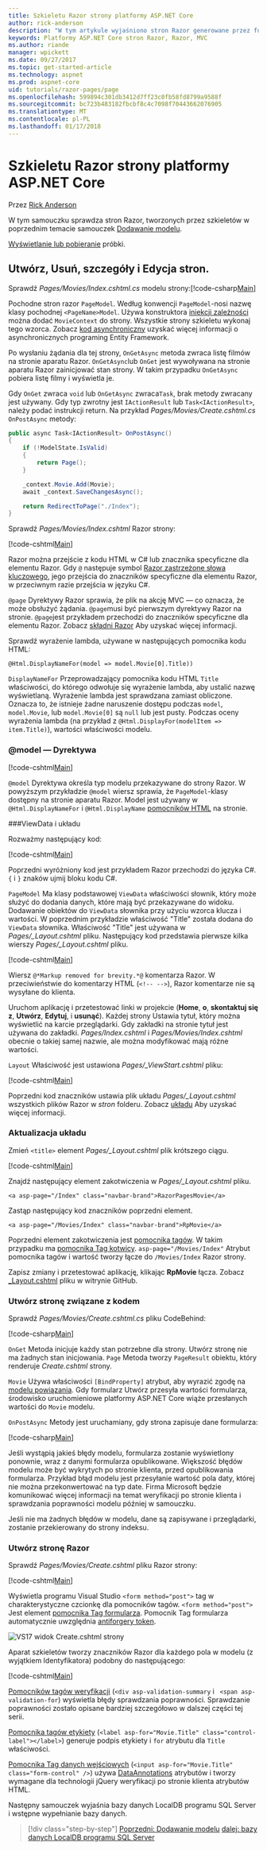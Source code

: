 ```yaml
---
title: Szkieletu Razor strony platformy ASP.NET Core
author: rick-anderson
description: "W tym artykule wyjaśniono stron Razor generowane przez funkcję szkieletów."
keywords: Platformy ASP.NET Core stron Razor, Razor, MVC
ms.author: riande
manager: wpickett
ms.date: 09/27/2017
ms.topic: get-started-article
ms.technology: aspnet
ms.prod: aspnet-core
uid: tutorials/razor-pages/page
ms.openlocfilehash: 599894c301db3412d7ff23c0fb58fd8799a9588f
ms.sourcegitcommit: bc723b483182fbcbf8c4c7098f70443662076905
ms.translationtype: MT
ms.contentlocale: pl-PL
ms.lasthandoff: 01/17/2018
---
```

# <a name="scaffolded-razor-pages-in-aspnet-core"></a>Szkieletu Razor strony platformy ASP.NET Core

Przez [Rick Anderson](https://twitter.com/RickAndMSFT)

W tym samouczku sprawdza stron Razor, tworzonych przez szkieletów w poprzednim temacie samouczek [Dodawanie modelu](xref:tutorials/razor-pages/model#scaffold-the-movie-model). 

[Wyświetlanie lub pobieranie](https://github.com/aspnet/Docs/tree/master/aspnetcore/tutorials/razor-pages/razor-pages-start/sample/RazorPagesMovie) próbki.

## <a name="the-create-delete-details-and-edit-pages"></a>Utwórz, Usuń, szczegóły i Edycja stron.

Sprawdź *Pages/Movies/Index.cshtml.cs* modelu strony:[!code-csharp[Main](razor-pages-start/snapshot_sample/RazorPagesMovie/Pages/Movies/Index.cshtml.cs)]

Pochodne stron razor `PageModel`. Według konwencji `PageModel`-nosi nazwę klasy pochodnej `<PageName>Model`. Używa konstruktora [iniekcji zależności](xref:fundamentals/dependency-injection) można dodać `MovieContext` do strony. Wszystkie strony szkieletu wykonaj tego wzorca. Zobacz [kod asynchroniczny](xref:data/ef-rp/intro#asynchronous-code) uzyskać więcej informacji o asynchronicznych programing Entity Framework.

Po wysłaniu żądania dla tej strony, `OnGetAsync` metoda zwraca listę filmów na stronie aparatu Razor. `OnGetAsync`lub `OnGet` jest wywoływana na stronie aparatu Razor zainicjować stan strony. W takim przypadku `OnGetAsync` pobiera listę filmy i wyświetla je. 

Gdy `OnGet` zwraca `void` lub `OnGetAsync` zwraca`Task`, brak metody zwracany jest używany. Gdy typ zwrotny jest `IActionResult` lub `Task<IActionResult>`, należy podać instrukcji return. Na przykład *Pages/Movies/Create.cshtml.cs* `OnPostAsync` metody:

<!-- TODO - replace with snippet
[!code-csharp[Main](razor-pages-start/snapshot_sample/RazorPagesMovie/Pages/Movies/Create.cshtml.cs?name=snippetALL)]
 -->

```csharp
public async Task<IActionResult> OnPostAsync()
{
    if (!ModelState.IsValid)
    {
        return Page();
    }

    _context.Movie.Add(Movie);
    await _context.SaveChangesAsync();

    return RedirectToPage("./Index");
}
```
Sprawdź *Pages/Movies/Index.cshtml* Razor strony:

[!code-cshtml[Main](razor-pages-start/snapshot_sample/RazorPagesMovie/Pages/Movies/Index.cshtml)]

Razor można przejście z kodu HTML w C# lub znacznika specyficzne dla elementu Razor. Gdy `@` następuje symbol [Razor zastrzeżone słowa kluczowego](xref:mvc/views/razor#razor-reserved-keywords), jego przejścia do znaczników specyficzne dla elementu Razor, w przeciwnym razie przejścia w języku C#.

`@page` Dyrektywy Razor sprawia, że plik na akcję MVC &mdash; co oznacza, że może obsłużyć żądania. `@page`musi być pierwszym dyrektywy Razor na stronie. `@page`jest przykładem przechodzi do znaczników specyficzne dla elementu Razor. Zobacz [składni Razor](xref:mvc/views/razor#razor-syntax) Aby uzyskać więcej informacji.

Sprawdź wyrażenie lambda, używane w następujących pomocnika kodu HTML:

```cshtml
@Html.DisplayNameFor(model => model.Movie[0].Title))
```

`DisplayNameFor` Przeprowadzający pomocnika kodu HTML `Title` właściwości, do którego odwołuje się wyrażenie lambda, aby ustalić nazwę wyświetlaną. Wyrażenie lambda jest sprawdzana zamiast obliczone. Oznacza to, że istnieje żadne naruszenie dostępu podczas `model`, `model.Movie`, lub `model.Movie[0]` są `null` lub jest pusty. Podczas oceny wyrażenia lambda (na przykład z `@Html.DisplayFor(modelItem => item.Title)`), wartości właściwości modelu.

<a name="md"></a>
### <a name="the-model-directive"></a>@model — Dyrektywa

[!code-cshtml[Main](razor-pages-start/snapshot_sample/RazorPagesMovie/Pages/Movies/Index.cshtml?range=1-2&highlight=2)]

`@model` Dyrektywa określa typ modelu przekazywane do strony Razor. W powyższym przykładzie `@model` wiersz sprawia, że `PageModel`-klasy dostępny na stronie aparatu Razor. Model jest używany w `@Html.DisplayNameFor` i `@Html.DisplayName` [pomocników HTML](https://docs.microsoft.com/aspnet/mvc/overview/older-versions-1/views/creating-custom-html-helpers-cs#understanding-html-helpers) na stronie.

<!-- why don't xref links work?
[HTML Helpers 2](xref:aspnet/mvc/overview/older-versions-1/views/creating-custom-html-helpers-cs)
-->

<a name="vd"></a>
###ViewData i układu

Rozważmy następujący kod:

[!code-cshtml[Main](razor-pages-start/snapshot_sample/RazorPagesMovie/Pages/Movies/Index.cshtml?range=1-6&highlight=4-)]

Poprzedni wyróżniony kod jest przykładem Razor przechodzi do języka C#. `{` i `}` znaków ujmij bloku kodu C#.

`PageModel` Ma klasy podstawowej `ViewData` właściwości słownik, który może służyć do dodania danych, które mają być przekazywane do widoku. Dodawanie obiektów do `ViewData` słownika przy użyciu wzorca klucza i wartości. W poprzednim przykładzie właściwość "Title" została dodana do `ViewData` słownika. Właściwość "Title" jest używana w *Pages/_Layout.cshtml* pliku. Następujący kod przedstawia pierwsze kilka wierszy *Pages/_Layout.cshtml* pliku.

[!code-cshtml[Main](razor-pages-start/snapshot_sample/RazorPagesMovie/Pages/NU/_Layout1.cshtml?highlight=6-)]

Wiersz `@*Markup removed for brevity.*@` komentarza Razor. W przeciwieństwie do komentarzy HTML (`<!-- -->`), Razor komentarze nie są wysyłane do klienta.

Uruchom aplikację i przetestować linki w projekcie (**Home**, **o**, **skontaktuj się z**, **Utwórz**, **Edytuj**, i **usunąć**). Każdej strony Ustawia tytuł, który można wyświetlić na karcie przeglądarki. Gdy zakładki na stronie tytuł jest używana do zakładki. *Pages/Index.cshtml* i *Pages/Movies/Index.cshtml* obecnie o takiej samej nazwie, ale można modyfikować mają różne wartości.

`Layout` Właściwość jest ustawiona *Pages/_ViewStart.cshtml* pliku:

[!code-cshtml[Main](razor-pages-start/sample/RazorPagesMovie/Pages/_ViewStart.cshtml)]

Poprzedni kod znaczników ustawia plik układu *Pages/_Layout.cshtml* wszystkich plików Razor w *stron* folderu. Zobacz [układu](xref:mvc/razor-pages/index#layout) Aby uzyskać więcej informacji.

### <a name="update-the-layout"></a>Aktualizacja układu

Zmień `<title>` element *Pages/_Layout.cshtml* plik krótszego ciągu.

[!code-cshtml[Main](razor-pages-start/sample/RazorPagesMovie/Pages/_Layout.cshtml?range=1-6&highlight=6)]

Znajdź następujący element zakotwiczenia w *Pages/_Layout.cshtml* pliku.

```cshtml
<a asp-page="/Index" class="navbar-brand">RazorPagesMovie</a>
```
Zastąp następujący kod znaczników poprzedni element.

```cshtml
<a asp-page="/Movies/Index" class="navbar-brand">RpMovie</a>
```

Poprzedni element zakotwiczenia jest [pomocnika tagów](xref:mvc/views/tag-helpers/intro). W takim przypadku ma [pomocnika Tag kotwicy](xref:mvc/views/tag-helpers/builtin-th/anchor-tag-helper). `asp-page="/Movies/Index"` Atrybut pomocnika tagów i wartość tworzy łącze do `/Movies/Index` Razor strony.

Zapisz zmiany i przetestować aplikację, klikając **RpMovie** łącza. Zobacz [_Layout.cshtml](https://github.com/aspnet/Docs/blob/master/aspnetcore/tutorials/razor-pages/razor-pages-start/sample/RazorPagesMovie/Pages/_Layout.cshtml) pliku w witrynie GitHub.

### <a name="the-create-code-behind-page"></a>Utwórz stronę związane z kodem

Sprawdź *Pages/Movies/Create.cshtml.cs* pliku CodeBehind:

[!code-csharp[Main](razor-pages-start/snapshot_sample/RazorPagesMovie/Pages/Movies/Create.cshtml.cs?name=snippetALL)]

`OnGet` Metoda inicjuje każdy stan potrzebne dla strony. Utwórz stronę nie ma żadnych stan inicjowania. `Page` Metoda tworzy `PageResult` obiektu, który renderuje *Create.cshtml* strony.

`Movie` Używa właściwości `[BindProperty]` atrybut, aby wyrazić zgodę na [modelu powiązania](xref:mvc/models/model-binding). Gdy formularz Utwórz przesyła wartości formularza, środowisko uruchomieniowe platformy ASP.NET Core wiąże przesłanych wartości do `Movie` modelu.

`OnPostAsync` Metody jest uruchamiany, gdy strona zapisuje dane formularza:

[!code-csharp[Main](razor-pages-start/snapshot_sample/RazorPagesMovie/Pages/Movies/Create.cshtml.cs?name=snippetPost)]

Jeśli wystąpią jakieś błędy modelu, formularza zostanie wyświetlony ponownie, wraz z danymi formularza opublikowane. Większość błędów modelu może być wykrytych po stronie klienta, przed opublikowania formularza. Przykład błąd modelu jest przesyłanie wartość pola daty, której nie można przekonwertować na typ date. Firma Microsoft będzie komunikować więcej informacji na temat weryfikacji po stronie klienta i sprawdzania poprawności modelu później w samouczku.

Jeśli nie ma żadnych błędów w modelu, dane są zapisywane i przeglądarki, zostanie przekierowany do strony indeksu.

### <a name="the-create-razor-page"></a>Utwórz stronę Razor

Sprawdź *Pages/Movies/Create.cshtml* pliku Razor strony:

[!code-cshtml[Main](razor-pages-start/snapshot_sample/RazorPagesMovie/Pages/Movies/Create.cshtml)]

Wyświetla programu Visual Studio `<form method="post">` tag w charakterystyczne czcionkę dla pomocników tagów. `<form method="post">` Jest element [pomocnika Tag formularza](xref:mvc/views/working-with-forms#the-form-tag-helper). Pomocnik Tag formularza automatycznie uwzględnia [antiforgery token](xref:security/anti-request-forgery).

![VS17 widok Create.cshtml strony](page/_static/th.png)

Aparat szkieletów tworzy znaczników Razor dla każdego pola w modelu (z wyjątkiem Identyfikatora) podobny do następującego:

[!code-cshtml[Main](razor-pages-start/snapshot_sample/RazorPagesMovie/Pages/Movies/Create.cshtml?range=15-20)]

[Pomocników tagów weryfikacji](xref:mvc/views/working-with-forms#the-validation-tag-helpers) (`<div asp-validation-summary` i ` <span asp-validation-for`) wyświetla błędy sprawdzania poprawności. Sprawdzanie poprawności zostało opisane bardziej szczegółowo w dalszej części tej serii.

[Pomocnika tagów etykiety](xref:mvc/views/working-with-forms#the-label-tag-helper) (`<label asp-for="Movie.Title" class="control-label"></label>`) generuje podpis etykiety i `for` atrybutu dla `Title` właściwości.

[Pomocnika Tag danych wejściowych](xref:mvc/views/working-with-forms) (`<input asp-for="Movie.Title" class="form-control" />`) używa [DataAnnotations](https://docs.microsoft.com/aspnet/mvc/overview/older-versions/mvc-music-store/mvc-music-store-part-6) atrybutów i tworzy wymagane dla technologii jQuery weryfikacji po stronie klienta atrybutów HTML.

Następny samouczek wyjaśnia bazy danych LocalDB programu SQL Server i wstępne wypełnianie bazy danych.

>[!div class="step-by-step"]
[Poprzedni: Dodawanie modelu](xref:tutorials/razor-pages/model)
[dalej: bazy danych LocalDB programu SQL Server](xref:tutorials/razor-pages/sql)
